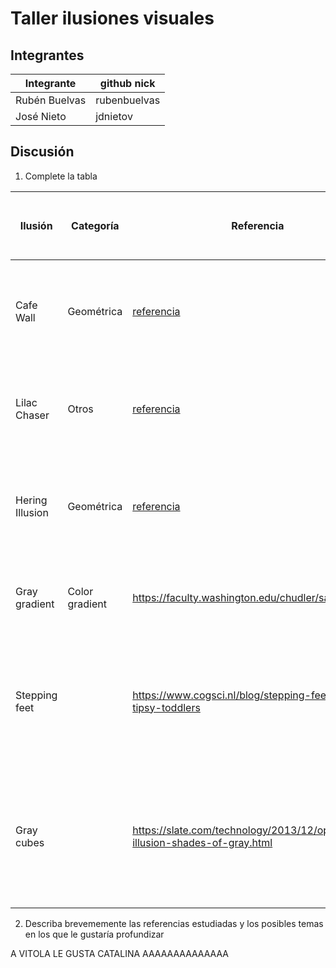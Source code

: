 # Taller ilusiones visuales

## Integrantes


| Integrante  | github nick |
|-------------|-------------|
|Rubén Buelvas|rubenbuelvas |
|José Nieto   |jdnietov     |

## Discusión

1. Complete la tabla

| Ilusión | Categoría | Referencia | Tipo de interactividad (si aplica) | URL código base (si aplica) |
|---------|-----------|------------|------------------------------------|-----------------------------|
|Cafe Wall|Geométrica|[referencia](https://es.wikipedia.org/wiki/Ilusión_de_la_pared_de_la_cafetería#/media/Archivo:Café_wall.svg)|          El usuario puede detener el movimiento de los cuadros al presionar el botón.|                             |
|Lilac Chaser|Otros|[referencia](https://www.youtube.com/watch?v=mPzb7I8tmTU)|El usuario puede detener el parpadeo de los círculos al presionar el botón.|                             |
|Hering Illusion|Geométrica|[referencia](https://www.illusionsindex.org/ir/hering-illusion)|El usuario puede borrar las líneas del fondo para evaluar que las líneas rojas son, en efecto, rectas.|                             |
|Gray gradient|Color gradient|https://faculty.washington.edu/chudler/samediff.html|El fondo desaparece revelando el verdadero color del rectángulo|                             |
|Stepping feet|           |https://www.cogsci.nl/blog/stepping-feet-and-tipsy-toddlers|Las rayas verticales se reemplazan por un color gris uniforme, que permite ver cómo se desplazan los rectángulos realmente|                             |
|Gray cubes|           |https://slate.com/technology/2013/12/optical-illusion-shades-of-gray.html|La ilusión es producida por los destellos en los bordes de los cubos, el programa permite dibujar un rectángulo sobre dichos bordes|                             |

2. Describa brevememente las referencias estudiadas y los posibles temas en los que le gustaría profundizar

A VITOLA LE GUSTA CATALINA AAAAAAAAAAAAAA
